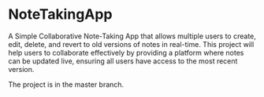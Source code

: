 # NoteTakingApp
A Simple Collaborative Note-Taking App that allows multiple users to create, edit, delete, and revert to old versions of notes in real-time. This project will help users to collaborate effectively by providing a platform where notes can be updated live, ensuring all users have access to the most recent version.

The project is in the master branch.
